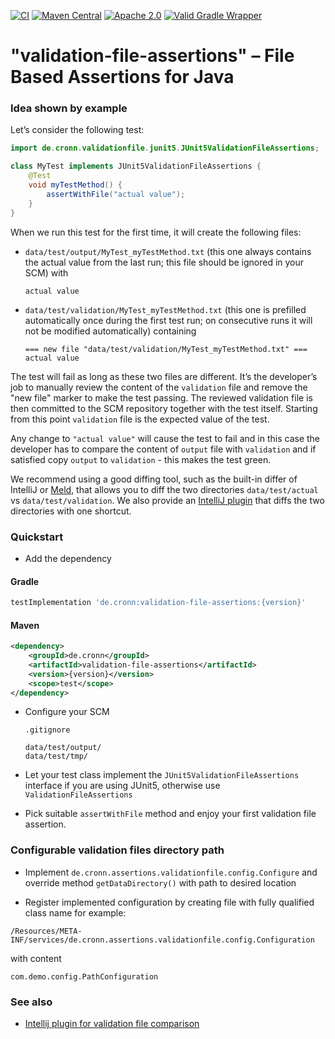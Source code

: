 [![CI](https://github.com/cronn/validation-file-assertions/workflows/CI/badge.svg)](https://github.com/cronn/validation-file-assertions/actions)
[![Maven Central](https://maven-badges.herokuapp.com/maven-central/de.cronn/validation-file-assertions/badge.svg)](http://maven-badges.herokuapp.com/maven-central/de.cronn/validation-file-assertions)
[![Apache 2.0](https://img.shields.io/github/license/cronn/validation-file-assertions.svg)](http://www.apache.org/licenses/LICENSE-2.0)
[![Valid Gradle Wrapper](https://github.com/cronn/validation-file-assertions/workflows/Validate%20Gradle%20Wrapper/badge.svg)](https://github.com/cronn/validation-file-assertions/actions/workflows/gradle-wrapper-validation.yml)

# "validation-file-assertions" – File Based Assertions for Java

### Idea shown by example

Let’s consider the following test:

```java
import de.cronn.validationfile.junit5.JUnit5ValidationFileAssertions;

class MyTest implements JUnit5ValidationFileAssertions {
    @Test
    void myTestMethod() {
        assertWithFile("actual value");
    }
}
```

When we run this test for the first time, it will create the following files:
 - `data/test/output/MyTest_myTestMethod.txt` (this one always contains the actual value from the last run; this file should be ignored in your SCM) with
   ```
   actual value
   ```
 - `data/test/validation/MyTest_myTestMethod.txt` (this one is prefilled automatically once during the first test run; on consecutive runs it will not be modified automatically) containing
   ```
   === new file "data/test/validation/MyTest_myTestMethod.txt" ===
   actual value
   ```

The test will fail as long as these two files are different. It’s the developer’s job to manually review the content of the `validation` file and remove the "new file" marker to make the test passing.
The reviewed validation file is then committed to the SCM repository together with the test itself.
Starting from this point `validation` file is the expected value of the test.

Any change to `"actual value"` will cause the test to fail and in this case the developer has to compare the content of `output` file with `validation` and if satisfied copy `output` to `validation` - this makes the test green.

We recommend using a good diffing tool, such as the built-in differ of IntelliJ or [Meld][meld], that allows you to diff the two directories `data/test/actual` vs `data/test/validation`.
We also provide an [IntelliJ plugin][intellij_plugin] that diffs the two directories with one shortcut.

### Quickstart
* Add the dependency

#### Gradle
```gradle
testImplementation 'de.cronn:validation-file-assertions:{version}'
```

#### Maven
```xml
<dependency>
    <groupId>de.cronn</groupId>
    <artifactId>validation-file-assertions</artifactId>
    <version>{version}</version>
    <scope>test</scope>
</dependency>
```

* Configure your SCM

    `.gitignore`
    ```
    data/test/output/
    data/test/tmp/
    ```

* Let your test class implement the `JUnit5ValidationFileAssertions` interface if you are using JUnit5, otherwise use `ValidationFileAssertions`

* Pick suitable `assertWithFile` method and enjoy your first validation file assertion.

### Configurable validation files directory path
* Implement `de.cronn.assertions.validationfile.config.Configure` and override method `getDataDirectory()` with path to desired location

* Register implemented configuration by creating file with fully qualified class name for example:
```
/Resources/META-INF/services/de.cronn.assertions.validationfile.config.Configuration
```

with content

```
com.demo.config.PathConfiguration
```

### See also

* [Intellij plugin for validation file comparison][intellij_plugin]

[meld]: https://meldmerge.org/
[intellij_plugin]: https://plugins.jetbrains.com/plugin/12931-validation-file-comparison
